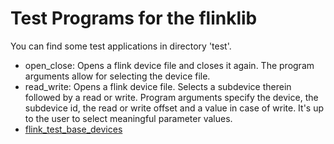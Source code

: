 # Test Programs for the flinklib

You can find some test applications in directory 'test'.
- open_close: Opens a flink device file and closes it again. The program arguments allow for selecting the device file.
- read_write: Opens a flink device file. Selects a subdevice therein followed by a read or write. Program arguments specify the device, the subdevice id, the read or write offset and a value in case of write. It's up to the user to select meaningful parameter values.  
- [flink_test_base_devices](flink_test_base_devices.md) 
